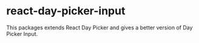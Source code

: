 # react-day-picker-input
This packages extends React Day Picker and gives a better version of Day Picker Input.
